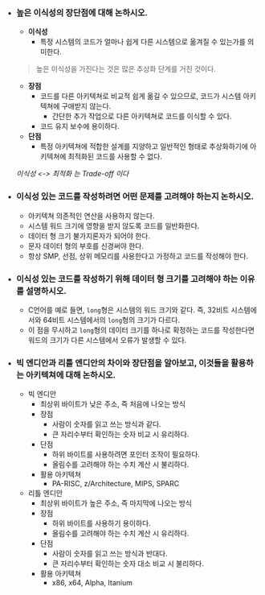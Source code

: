 - ### 높은 이식성의 장단점에 대해 논하시오.
	- __이식성__
		- 특정 시스템의 코드가 얼마나 쉽게 다른 시스템으로 옮겨질 수 있는가를 의미한다.  
	
	> 높은 이식성을 가진다는 것은 많은 추상화 단계를 거친 것이다.
	- __장점__
		- 코드를 다른 아키텍쳐로 비교적 쉽게 옮길 수 있으므로, 코드가 시스템 아키텍쳐에 구애받지 않는다.
			- 간단한 추가 작업으로 다른 아키텍쳐로 코드를 이식할 수 있다.
		- 코드 유지 보수에 용이하다.
	- __단점__
		- 특정 아키텍쳐에 적합한 설계를 지양하고 일반적인 형태로 추상화하기에 아키텍쳐에 최적화된 코드를 사용할 수 없다.	

	*이식성 <-> 최적화 는 Trade-off 이다*
	
- ### 이식성 있는 코드를 작성하려면 어떤 문제를 고려해야 하는지 논하시오.
    - 아키텍쳐 의존적인 연산을 사용하지 않는다.
    - 시스템 워드 크기에 영향을 받지 않도록 코드를 일반화한다.
    - 데이터 형 크기 불가지론자가 되어야 한다.
    - 문자 데이터 형의 부호를 신경써야 한다.
    - 항상 SMP, 선점, 상위 메모리를 사용한다고 가정하고 코드를 작성해야 한다.

- ### 이식성 있는 코드를 작성하기 위해 데이터 형 크기를 고려해야 하는 이유를 설명하시오.
    - C언어를 예로 들면, `long`형은 시스템의 워드 크기와 같다. 즉, 32비트 시스템에서와 64비트 시스템에서의 `long`형의 크기가 다르다.
    - 이 점을 무시하고 `long`형의 데이터 크기를 하나로 확정하는 코드를 작성한다면 워드의 크기가 다른 시스템에서 오류가 발생할 수 있다.

- ### 빅 엔디안과 리틀 엔디안의 차이와 장단점을 알아보고, 이것들을 활용하는 아키텍쳐에 대해 논하시오.
    - 빅 엔디안
        - 최상위 바이트가 낮은 주소, 즉 처음에 나오는 방식
        - 장점
            - 사람이 숫자를 읽고 쓰는 방식과 같다.
            - 큰 자리수부터 확인하는 숫자 비교 시 유리하다.
        - 단점
            - 하위 바이트를 사용하려면 포인터 조작이 필요하다.
            - 올림수를 고려해야 하는 수치 계산 시 불리하다.
        - 활용 아키텍쳐
            - PA-RISC, z/Architecture, MIPS, SPARC
    - 리틀 엔디안
        - 최상위 바이트가 높은 주소, 즉 마지막에 나오는 방식
        - 장점
            - 하위 바이트를 사용하기 용이하다.
            - 올림수를 고려해야 하는 수치 계산 시 유리하다.
        - 단점
            - 사람이 숫자를 읽고 쓰는 방식과 반대다.
            - 큰 자리수부터 확인하는 숫자 대소 비교 시 불리하다.
        - 활용 아키텍쳐
            - x86, x64, Alpha, Itanium
